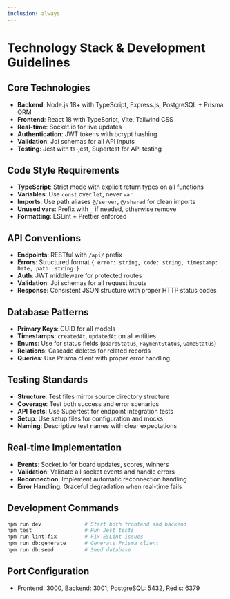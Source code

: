 ```yaml
---
inclusion: always
---
```


# Technology Stack & Development Guidelines

## Core Technologies
- **Backend**: Node.js 18+ with TypeScript, Express.js, PostgreSQL + Prisma ORM
- **Frontend**: React 18 with TypeScript, Vite, Tailwind CSS
- **Real-time**: Socket.io for live updates
- **Authentication**: JWT tokens with bcrypt hashing
- **Validation**: Joi schemas for all API inputs
- **Testing**: Jest with ts-jest, Supertest for API testing

## Code Style Requirements
- **TypeScript**: Strict mode with explicit return types on all functions
- **Variables**: Use `const` over `let`, never `var`
- **Imports**: Use path aliases `@/server`, `@/shared` for clean imports
- **Unused vars**: Prefix with `_` if needed, otherwise remove
- **Formatting**: ESLint + Prettier enforced

## API Conventions
- **Endpoints**: RESTful with `/api/` prefix
- **Errors**: Structured format `{ error: string, code: string, timestamp: Date, path: string }`
- **Auth**: JWT middleware for protected routes
- **Validation**: Joi schemas for all request inputs
- **Response**: Consistent JSON structure with proper HTTP status codes

## Database Patterns
- **Primary Keys**: CUID for all models
- **Timestamps**: `createdAt`, `updatedAt` on all entities
- **Enums**: Use for status fields (`BoardStatus`, `PaymentStatus`, `GameStatus`)
- **Relations**: Cascade deletes for related records
- **Queries**: Use Prisma client with proper error handling

## Testing Standards
- **Structure**: Test files mirror source directory structure
- **Coverage**: Test both success and error scenarios
- **API Tests**: Use Supertest for endpoint integration tests
- **Setup**: Use setup files for configuration and mocks
- **Naming**: Descriptive test names with clear expectations

## Real-time Implementation
- **Events**: Socket.io for board updates, scores, winners
- **Validation**: Validate all socket events and handle errors
- **Reconnection**: Implement automatic reconnection handling
- **Error Handling**: Graceful degradation when real-time fails

## Development Commands
```bash
npm run dev              # Start both frontend and backend
npm test                 # Run Jest tests
npm run lint:fix         # Fix ESLint issues
npm run db:generate      # Generate Prisma client
npm run db:seed          # Seed database
```

## Port Configuration
- Frontend: 3000, Backend: 3001, PostgreSQL: 5432, Redis: 6379